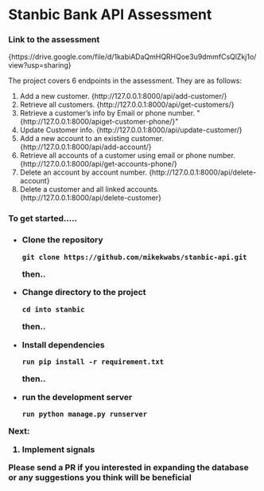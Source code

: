 <h1> Stanbic Bank API Assessment</h1>

<h3> Link to the assessment</h3>
{https://drive.google.com/file/d/1kabiADaQmHQRHQoe3u9dmmfCsQlZkj1o/view?usp=sharing}

<p>The project covers 6 endpoints in the assessment. They are as follows: </p>
<ol>
    <li>Add a new customer.  {http://127.0.0.1:8000/api/add-customer/}</li>
    <li> Retrieve all customers.  {http://127.0.0.1:8000/api/get-customers/}</li>
    <li>Retrieve a customer’s info by Email or phone number.  "{http://127.0.0.1:8000/apiget-customer-phone/}"</li>
    <li>Update Customer info.  {http://127.0.0.1:8000/api/update-customer/<int:pk>}</li>
    <li> Add a new account to an existing customer.  {http://127.0.0.1:8000/api/add-account/}</li>
    <li>Retrieve all accounts of a customer using email or phone number. {http://127.0.0.1:8000/api/get-accounts-phone/<str:pk>}</li>
    <li>Delete an account by account number.  {http://127.0.0.1:8000/api/delete-account}</li>
    <li>Delete a customer and all linked accounts.  {http://127.0.0.1:8000/api/delete-customer}</li>

</ol>

<h3> To get started..... <h3>

<ul>
<li>Clone the repository</li>

```
git clone https://github.com/mikekwabs/stanbic-api.git
```

<p> then..<p>

<li>Change directory to the project</li>

```
cd into stanbic
```

<p> then..<p>

<li>Install dependencies</li>

```
run pip install -r requirement.txt
```

<p> then..<p>

<li>run the development server</li>

```
run python manage.py runserver
```

</ul>

<p> Next: </p>

<ol>
    <li> Implement signals</li>
</ol>

<p> Please send a PR if you interested in expanding the database or any suggestions you think will be beneficial</p>
